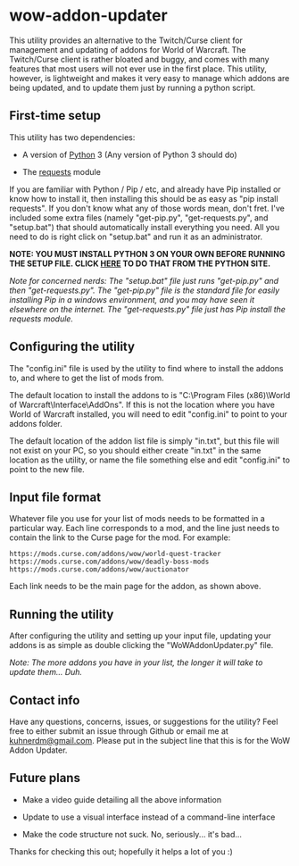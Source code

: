 # wow-addon-updater

This utility provides an alternative to the Twitch/Curse client for management and updating of addons for World of Warcraft. The Twitch/Curse client is rather bloated and buggy, and comes with many features that most users will not ever use in the first place. This utility, however, is lightweight and makes it very easy to manage which addons are being updated, and to update them just by running a python script.

## First-time setup

This utility has two dependencies:

* A version of [Python](https://www.python.org/) 3 (Any version of Python 3 should do)

* The [requests](http://docs.python-requests.org/en/master/) module

If you are familiar with Python / Pip / etc, and already have Pip installed or know how to install it, then installing this should be as easy as "pip install requests". If you don't know what any of those words mean, don't fret. I've included some extra files (namely "get-pip.py", "get-requests.py", and "setup.bat") that should automatically install everything you need. All you need to do is right click on "setup.bat" and run it as an administrator.

**NOTE: YOU MUST INSTALL PYTHON 3 ON YOUR OWN BEFORE RUNNING THE SETUP FILE. CLICK [HERE](https://www.python.org/downloads/) TO DO THAT FROM THE PYTHON SITE.**

*Note for concerned nerds: The "setup.bat" file just runs "get-pip.py" and then "get-requests.py". The "get-pip.py" file is the standard file for easily installing Pip in a windows environment, and you may have seen it elsewhere on the internet. The "get-requests.py" file just has Pip install the requests module.*

## Configuring the utility

The "config.ini" file is used by the utility to find where to install the addons to, and where to get the list of mods from.

The default location to install the addons to is "C:\Program Files (x86)\World of Warcraft\Interface\AddOns". If this is not the location where you have World of Warcraft installed, you will need to edit "config.ini" to point to your addons folder.

The default location of the addon list file is simply "in.txt", but this file will not exist on your PC, so you should either create "in.txt" in the same location as the utility, or name the file something else and edit "config.ini" to point to the new file.

## Input file format

Whatever file you use for your list of mods needs to be formatted in a particular way. Each line corresponds to a mod, and the line just needs to contain the link to the Curse page for the mod. For example:

    https://mods.curse.com/addons/wow/world-quest-tracker
    https://mods.curse.com/addons/wow/deadly-boss-mods
    https://mods.curse.com/addons/wow/auctionator
    
Each link needs to be the main page for the addon, as shown above.

## Running the utility

After configuring the utility and setting up your input file, updating your addons is as simple as double clicking the "WoWAddonUpdater.py" file.

*Note: The more addons you have in your list, the longer it will take to update them... Duh.*

## Contact info

Have any questions, concerns, issues, or suggestions for the utility? Feel free to either submit an issue through Github or email me at kuhnerdm@gmail.com. Please put in the subject line that this is for the WoW Addon Updater.

## Future plans

* Make a video guide detailing all the above information

* Update to use a visual interface instead of a command-line interface

* Make the code structure not suck. No, seriously... it's bad...

Thanks for checking this out; hopefully it helps a lot of you :)
